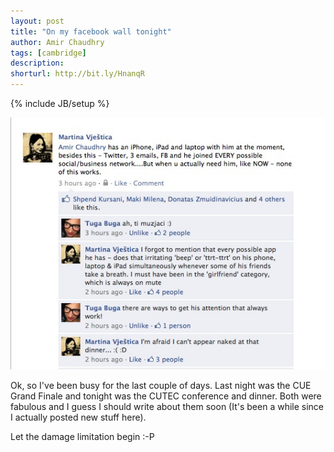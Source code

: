 ```yaml
---
layout: post
title: "On my facebook wall tonight"
author: Amir Chaudhry
tags: [cambridge]
description:
shorturl: http://bit.ly/HnanqR
---
```

{% include JB/setup %}

![On my FB Wall tonight](/images/singles/on-my-fb-wall.jpg)

Ok, so I've been busy for the last couple of days. Last night was the
CUE Grand Finale and tonight was the CUTEC conference and dinner. Both
were fabulous and I guess I should write about them soon (It's been a
while since I actually posted new stuff here).

Let the damage limitation begin :-P
